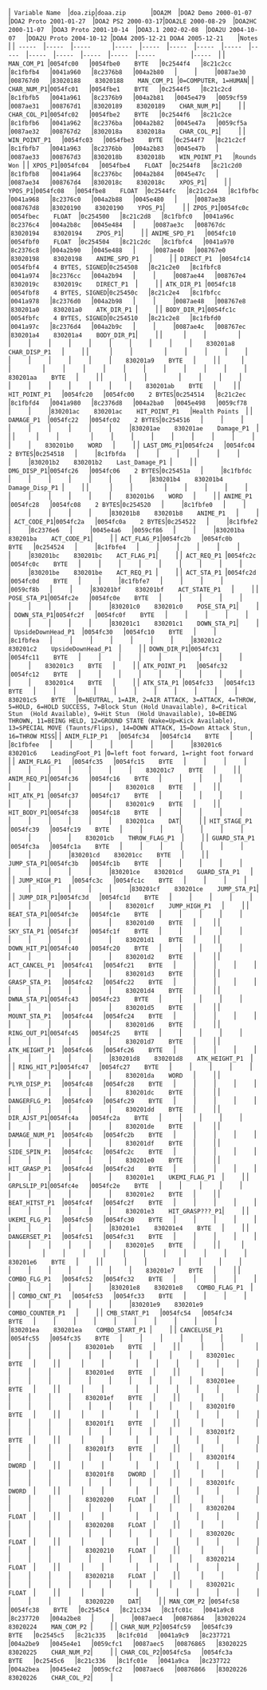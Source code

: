 |`	Variable Name	`|`	doa.zip	`|`	doaa.zip		`|`	DOA2M	`|`	DOA2 Demo 2000-01-07	`|`	DOA2 Proto 2001-01-27	`|`	DOA2 PS2 2000-03-17	`|`	DOA2LE 2000-08-29	`|`	DOA2HC 2000-11-07	`|`	DOA3 Proto 2001-10-14	`|`	DOA3.1 2002-02-08	`|`	DOA2U 2004-10-07	`|`	DOA2U Proto 2004-10-12	`|`	DOA4 2005-12-21	DOA4 2005-12-21		`|`	Notes	`|
|`	-----	`|`	-----	`|`	-----		`|`	-----	`|`	-----	`|`	-----	`|`	-----	`|`	-----	`|`	-----	`|`	-----	`|`	-----	`|`	-----	`|`	-----	`|`	-----			`|`	-----	`|
|`	MAN_COM_P1	`|`	0054fc00	`|`	0054fbe0	BYTE	`|`	0c2544f4	`|`	8c21c2cc	`|`	8c1fbfb4	`|`	0041a960	`|`	8c2376b8	`|`	004a2b80	`|`		`|`		`|`	0087ae30	`|`	008767d0	`|`	83020188	83020188	MAN_COM_P1	`|`	0=COMPUTER, 1=HUMAN	`|
|`	CHAR_NUM_P1	`|`	0054fc01	`|`	0054fbe1	BYTE	`|`	0c2544f5	`|`	8c21c2cd	`|`	8c1fbfb5	`|`	0041a961	`|`	8c2376b9	`|`	004a2b81	`|`	0045e479	`|`	0059cf59	`|`	0087ae31	`|`	008767d1	`|`	83020189	83020189	CHAR_NUM_P1	`|`		`|
|`	CHAR_COL_P1	`|`	0054fc02	`|`	0054fbe2	BYTE	`|`	0c2544f6	`|`	8c21c2ce	`|`	8c1fbfb6	`|`	0041a962	`|`	8c2376ba	`|`	004a2b82	`|`	0045e47a	`|`	0059cf5a	`|`	0087ae32	`|`	008767d2	`|`	8302018a	8302018a	CHAR_COL_P1	`|`		`|
|`	WIN_POINT_P1	`|`	0054fc03	`|`	0054fbe3	BYTE	`|`	0c2544f7	`|`	8c21c2cf	`|`	8c1fbfb7	`|`	0041a963	`|`	8c2376bb	`|`	004a2b83	`|`	0045e47b	`|`		`|`	0087ae33	`|`	008767d3	`|`	8302018b	8302018b	WIN_POINT_P1	`|`	Rounds Won	`|
|`	XPOS_P1	`|`	0054fc04	`|`	0054fbe4	FLOAT	`|`	0c2544f8	`|`	8c21c2d0	`|`	8c1fbfb8	`|`	0041a964	`|`	8c2376bc	`|`	004a2b84	`|`	0045e47c	`|`		`|`	0087ae34	`|`	008767d4	`|`	8302018c	8302018c	XPOS_P1	`|`		`|
|`	YPOS_P1	`|`	0054fc08	`|`	0054fbe8	FLOAT	`|`	0c2544fc	`|`	8c21c2d4	`|`	8c1fbfbc	`|`	0041a968	`|`	8c2376c0	`|`	004a2b88	`|`	0045e480	`|`		`|`	0087ae38	`|`	008767d8	`|`	83020190	83020190	YPOS_P1	`|`		`|
|`	ZPOS_P1	`|`	0054fc0c	`|`	0054fbec	FLOAT	`|`	0c254500	`|`	8c21c2d8	`|`	8c1fbfc0	`|`	0041a96c	`|`	8c2376c4	`|`	004a2b8c	`|`	0045e484	`|`		`|`	0087ae3c	`|`	008767dc	`|`	83020194	83020194	ZPOS_P1	`|`		`|
|`	ANIME_SPD_P1	`|`	0054fc10	`|`	0054fbf0	FLOAT	`|`	0c254504	`|`	8c21c2dc	`|`	8c1fbfc4	`|`	0041a970	`|`	8c2376c8	`|`	004a2b90	`|`	0045e488	`|`		`|`	0087ae40	`|`	008767e0	`|`	83020198	83020198	ANIME_SPD_P1	`|`		`|
|`	DIRECT_P1	`|`	0054fc14	`|`	0054fbf4	4 BYTES, SIGNED	`|`	0c254508	`|`	8c21c2e0	`|`	8c1fbfc8	`|`	0041a974	`|`	8c2376cc	`|`	004a2b94	`|`		`|`		`|`	0087ae44	`|`	008767e4	`|`	8302019c	8302019c	DIRECT_P1	`|`		`|
|`	ATK_DIR_P1	`|`	0054fc18	`|`	0054fbf8	4 BYTES, SIGNED	`|`	0c25450c	`|`	8c21c2e4	`|`	8c1fbfcc	`|`	0041a978	`|`	8c2376d0	`|`	004a2b98	`|`		`|`		`|`	0087ae48	`|`	008767e8	`|`	830201a0	830201a0	ATK_DIR_P1	`|`		`|
|`	BODY_DIR_P1	`|`	0054fc1c	`|`	0054fbfc	4 BYTES, SIGNED	`|`	0c254510	`|`	8c21c2e8	`|`	8c1fbfd0	`|`	0041a97c	`|`	8c2376d4	`|`	004a2b9c	`|`		`|`		`|`	0087ae4c	`|`	008767ec	`|`	830201a4	830201a4	BODY_DIR_P1	`|`		`|
|`		`|`		`|`			`|`		`|`		`|`		`|`		`|`		`|`		`|`		`|`		`|`		`|`		`|`		830201a8	CHAR_DISP_P1	`|`		`|
|`		`|`		`|`			`|`		`|`		`|`		`|`		`|`		`|`		`|`		`|`		`|`		`|`		`|`		830201a9	BYTE	`|`		`|
|`		`|`		`|`			`|`		`|`		`|`		`|`		`|`		`|`		`|`		`|`		`|`		`|`		`|`		830201aa	BYTE	`|`		`|
|`		`|`		`|`			`|`		`|`		`|`		`|`		`|`		`|`		`|`		`|`		`|`		`|`		`|`		830201ab	BYTE	`|`		`|
|`	HIT_POINT_P1	`|`	0054fc20	`|`	0054fc00	2 BYTES	`|`	0c254514	`|`	8c21c2ec	`|`	8c1fbfd4	`|`	0041a980	`|`	8c2376d8	`|`	004a2ba0	`|`	0045e498	`|`	0059cf78	`|`		`|`		`|`	830201ac	830201ac	HIT_POINT_P1	`|`	Health Points	`|
|`	DAMAGE_P1	`|`	0054fc22	`|`	0054fc02	2 BYTES	`|`	0c254516	`|`		`|`		`|`		`|`		`|`		`|`		`|`		`|`		`|`		`|`	830201ae	830201ae	Damage_P1	`|`		`|
|`		`|`		`|`			`|`		`|`		`|`		`|`		`|`		`|`		`|`		`|`		`|`		`|`		`|`		830201b0	WORD	`|`		`|
|`	LAST_DMG_P1	`|`	0054fc24	`|`	0054fc04	2 BYTES	`|`	0c254518	`|`		`|`	8c1fbfda	`|`		`|`		`|`		`|`		`|`		`|`		`|`		`|`	830201b2	830201b2	Last_Damage_P1	`|`		`|
|`	DMG_DISP_P1	`|`	0054fc26	`|`	0054fc06	2 BYTES	`|`	0c25451a	`|`		`|`	8c1fbfdc	`|`		`|`		`|`		`|`		`|`		`|`		`|`		`|`	830201b4	830201b4	Damage_Disp_P1	`|`		`|
|`		`|`		`|`			`|`		`|`		`|`		`|`		`|`		`|`		`|`		`|`		`|`		`|`		`|`		830201b6	WORD	`|`		`|
|`	ANIME_P1	`|`	0054fc28	`|`	0054fc08	2 BYTES	`|`	0c254520	`|`		`|`	8c1fbfe0	`|`		`|`		`|`		`|`		`|`		`|`		`|`		`|`	830201b8	830201b8	ANIME_P1	`|`		`|
|`	ACT_CODE_P1	`|`	0054fc2a	`|`	0054fc0a	2 BYTES	`|`	0c254522	`|`		`|`	8c1fbfe2	`|`		`|`	8c2376e6	`|`		`|`	0045e4a6	`|`	0059cf86	`|`		`|`		`|`	830201ba	830201ba	ACT_CODE_P1	`|`		`|
|`	ACT_FLAG_P1	`|`	0054fc2b	`|`	0054fc0b	BYTE	`|`	0c254524	`|`		`|`	8c1fbfe4	`|`		`|`		`|`		`|`		`|`		`|`		`|`		`|`	830201bc	830201bc	ACT_FLAG_P1	`|`		`|
|`	ACT_REQ_P1	`|`	0054fc2c	`|`	0054fc0c	BYTE	`|`		`|`		`|`		`|`		`|`		`|`		`|`		`|`		`|`		`|`		`|`	830201be	830201be	ACT_REQ_P1	`|`		`|
|`	ACT_STA_P1	`|`	0054fc2d	`|`	0054fc0d	BYTE	`|`		`|`		`|`	8c1fbfe7	`|`		`|`		`|`		`|`		`|`	0059cf8b	`|`		`|`		`|`	830201bf	830201bf	ACT_STATE_P1	`|`		`|
|`	POSE_STA_P1	`|`	0054fc2e	`|`	0054fc0e	BYTE	`|`		`|`		`|`		`|`		`|`		`|`		`|`		`|`		`|`		`|`		`|`	830201c0	830201c0	POSE_STA_P1	`|`		`|
|`	DOWN_STA_P1	`|`	0054fc2f	`|`	0054fc0f	BYTE	`|`		`|`		`|`		`|`		`|`		`|`		`|`		`|`		`|`		`|`		`|`	830201c1	830201c1	DOWN_STA_P1	`|`		`|
|`	UpsideDownHead_P1	`|`	0054fc30	`|`	0054fc10	BYTE	`|`		`|`		`|`	8c1fbfea	`|`		`|`		`|`		`|`		`|`		`|`		`|`		`|`	830201c2	830201c2	UpsideDownHead_P1	`|`		`|
|`	DOWN_DIR_P1	`|`	0054fc31	`|`	0054fc11	BYTE	`|`		`|`		`|`		`|`		`|`		`|`		`|`		`|`		`|`		`|`		`|`		830201c3	BYTE	`|`		`|
|`	ATK_POINT_P1	`|`	0054fc32	`|`	0054fc12	BYTE	`|`		`|`		`|`		`|`		`|`		`|`		`|`		`|`		`|`		`|`		`|`		830201c4	BYTE	`|`		`|
|`	ATK_STA_P1	`|`	0054fc33	`|`	0054fc13	BYTE	`|`		`|`		`|`		`|`		`|`		`|`		`|`		`|`		`|`		`|`		`|`		830201c5	BYTE	`|`	0=NEUTRAL, 1=AIR, 2=AIR ATTACK, 3=ATTACK, 4=THROW, 5=HOLD, 6=HOLD SUCCESS, 7=Block Stun (Hold Unavailable), 8=Critical Stun  (Hold Available), 9=Hit Stun  (Hold Unavailable), 10=BEING THROWN, 11=BEING HELD, 12=GROUND STATE (Wake=Up=Kick Available), 13=SPECIAL MOVE (Taunts/Flips), 14=DOWN ATTACK, 15=Down Attack Stun, 16=THROW MISS	`|
|`	ANIM_FLIP_P1	`|`	0054fc34	`|`	0054fc14	BYTE	`|`		`|`		`|`	8c1fbfee	`|`		`|`		`|`		`|`		`|`		`|`		`|`		`|`	830201c6	830201c6	LeadingFoot_P1	`|`	0=left foot forward, 1=right foot forward 	`|
|`	ANIM_FLAG_P1	`|`	0054fc35	`|`	0054fc15	BYTE	`|`		`|`		`|`		`|`		`|`		`|`		`|`		`|`		`|`		`|`		`|`		830201c7	BYTE	`|`		`|
|`	ANIM_REQ_P1	`|`	0054fc36	`|`	0054fc16	BYTE	`|`		`|`		`|`		`|`		`|`		`|`		`|`		`|`		`|`		`|`		`|`		830201c8	BYTE	`|`		`|
|`	HIT_ATK_P1	`|`	0054fc37	`|`	0054fc17	BYTE	`|`		`|`		`|`		`|`		`|`		`|`		`|`		`|`		`|`		`|`		`|`		830201c9	BYTE	`|`		`|
|`	HIT_BODY_P1	`|`	0054fc38	`|`	0054fc18	BYTE	`|`		`|`		`|`		`|`		`|`		`|`		`|`		`|`		`|`		`|`		`|`		830201ca	DAT	`|`		`|
|`	HIT_STAGE_P1	`|`	0054fc39	`|`	0054fc19	BYTE	`|`		`|`		`|`		`|`		`|`		`|`		`|`		`|`		`|`		`|`		`|`		830201cb	THROW_FLAG_P1	`|`		`|
|`	GUARD_STA_P1	`|`	0054fc3a	`|`	0054fc1a	BYTE	`|`		`|`		`|`		`|`		`|`		`|`		`|`		`|`		`|`		`|`		`|`	830201cd	830201cc	BYTE	`|`		`|
|`	JUMP_STA_P1	`|`	0054fc3b	`|`	0054fc1b	BYTE	`|`		`|`		`|`		`|`		`|`		`|`		`|`		`|`		`|`		`|`		`|`	830201ce	830201cd	GUARD_STA_P1	`|`		`|
|`	JUMP_HIGH_P1	`|`	0054fc3c	`|`	0054fc1c	BYTE	`|`		`|`		`|`		`|`		`|`		`|`		`|`		`|`		`|`		`|`		`|`	830201cf	830201ce	JUMP_STA_P1	`|`		`|
|`	JUMP_DIR_P1	`|`	0054fc3d	`|`	0054fc1d	BYTE	`|`		`|`		`|`		`|`		`|`		`|`		`|`		`|`		`|`		`|`		`|`		830201cf	JUMP_HIGH_P1	`|`		`|
|`	BEAT_STA_P1	`|`	0054fc3e	`|`	0054fc1e	BYTE	`|`		`|`		`|`		`|`		`|`		`|`		`|`		`|`		`|`		`|`		`|`		830201d0	BYTE	`|`		`|
|`	SKY_STA_P1	`|`	0054fc3f	`|`	0054fc1f	BYTE	`|`		`|`		`|`		`|`		`|`		`|`		`|`		`|`		`|`		`|`		`|`		830201d1	BYTE	`|`		`|
|`	DOWN_HIT_P1	`|`	0054fc40	`|`	0054fc20	BYTE	`|`		`|`		`|`		`|`		`|`		`|`		`|`		`|`		`|`		`|`		`|`		830201d2	BYTE	`|`		`|
|`	ACT_CANCEL_P1	`|`	0054fc41	`|`	0054fc21	BYTE	`|`		`|`		`|`		`|`		`|`		`|`		`|`		`|`		`|`		`|`		`|`		830201d3	BYTE	`|`		`|
|`	GRASP_STA_P1	`|`	0054fc42	`|`	0054fc22	BYTE	`|`		`|`		`|`		`|`		`|`		`|`		`|`		`|`		`|`		`|`		`|`		830201d4	BYTE	`|`		`|
|`	DWNA_STA_P1	`|`	0054fc43	`|`	0054fc23	BYTE	`|`		`|`		`|`		`|`		`|`		`|`		`|`		`|`		`|`		`|`		`|`		830201d5	BYTE	`|`		`|
|`	MOUNT_STA_P1	`|`	0054fc44	`|`	0054fc24	BYTE	`|`		`|`		`|`		`|`		`|`		`|`		`|`		`|`		`|`		`|`		`|`		830201d6	BYTE	`|`		`|
|`	RING_OUT_P1	`|`	0054fc45	`|`	0054fc25	BYTE	`|`		`|`		`|`		`|`		`|`		`|`		`|`		`|`		`|`		`|`		`|`		830201d7	BYTE	`|`		`|
|`	ATK_HEIGHT_P1	`|`	0054fc46	`|`	0054fc26	BYTE	`|`		`|`		`|`		`|`		`|`		`|`		`|`		`|`		`|`		`|`		`|`	830201d8	830201d8	ATK_HEIGHT_P1	`|`		`|
|`	RING_HIT_P1	`|`	0054fc47	`|`	0054fc27	BYTE	`|`		`|`		`|`		`|`		`|`		`|`		`|`		`|`		`|`		`|`		`|`		830201da	WORD	`|`		`|
|`	PLYR_DISP_P1	`|`	0054fc48	`|`	0054fc28	BYTE	`|`		`|`		`|`		`|`		`|`		`|`		`|`		`|`		`|`		`|`		`|`		830201dc	BYTE	`|`		`|
|`	DANGERFLG_P1	`|`	0054fc49	`|`	0054fc29	BYTE	`|`		`|`		`|`		`|`		`|`		`|`		`|`		`|`		`|`		`|`		`|`		830201dd	BYTE	`|`		`|
|`	DIR_AJST_P1	`|`	0054fc4a	`|`	0054fc2a	BYTE	`|`		`|`		`|`		`|`		`|`		`|`		`|`		`|`		`|`		`|`		`|`		830201de	BYTE	`|`		`|
|`	DAMAGE_NUM_P1	`|`	0054fc4b	`|`	0054fc2b	BYTE	`|`		`|`		`|`		`|`		`|`		`|`		`|`		`|`		`|`		`|`		`|`		830201df	BYTE	`|`		`|
|`	SIDE_SPIN_P1	`|`	0054fc4c	`|`	0054fc2c	BYTE	`|`		`|`		`|`		`|`		`|`		`|`		`|`		`|`		`|`		`|`		`|`		830201e0	BYTE	`|`		`|
|`	HIT_GRASP_P1	`|`	0054fc4d	`|`	0054fc2d	BYTE	`|`		`|`		`|`		`|`		`|`		`|`		`|`		`|`		`|`		`|`		`|`		830201e1	UKEMI_FLAG_P1	`|`		`|
|`	GRPLSLIP_P1	`|`	0054fc4e	`|`	0054fc2e	BYTE	`|`		`|`		`|`		`|`		`|`		`|`		`|`		`|`		`|`		`|`		`|`		830201e2	BYTE	`|`		`|
|`	BEAT_HITST_P1	`|`	0054fc4f	`|`	0054fc2f	BYTE	`|`		`|`		`|`		`|`		`|`		`|`		`|`		`|`		`|`		`|`		`|`		830201e3	HIT_GRASP???_P1	`|`		`|
|`	UKEMI_FLG_P1	`|`	0054fc50	`|`	0054fc30	BYTE	`|`		`|`		`|`		`|`		`|`		`|`		`|`		`|`		`|`		`|`		`|`	830201e1	830201e4	BYTE	`|`		`|
|`	DANGERSET_P1	`|`	0054fc51	`|`	0054fc31	BYTE	`|`		`|`		`|`		`|`		`|`		`|`		`|`		`|`		`|`		`|`		`|`		830201e5	BYTE	`|`		`|
|`		`|`		`|`			`|`		`|`		`|`		`|`		`|`		`|`		`|`		`|`		`|`		`|`		`|`		830201e6	BYTE	`|`		`|
|`		`|`		`|`			`|`		`|`		`|`		`|`		`|`		`|`		`|`		`|`		`|`		`|`		`|`		830201e7	BYTE	`|`		`|
|`	COMBO_FLG_P1	`|`	0054fc52	`|`	0054fc32	BYTE	`|`		`|`		`|`		`|`		`|`		`|`		`|`		`|`		`|`		`|`		`|`	830201e8	830201e8	COMBO_FLAG_P1	`|`		`|
|`	COMBO_CNT_P1	`|`	0054fc53	`|`	0054fc33	BYTE	`|`		`|`		`|`		`|`		`|`		`|`		`|`		`|`		`|`		`|`		`|`	830201e9	830201e9	COMBO_COUNTER_P1	`|`		`|
|`	CMB_START_P1	`|`	0054fc54	`|`	0054fc34	BYTE	`|`		`|`		`|`		`|`		`|`		`|`		`|`		`|`		`|`		`|`		`|`	830201ea	830201ea	COMBO_START_P1	`|`		`|
|`	CANCELUSE_P1	`|`	0054fc55	`|`	0054fc35	BYTE	`|`		`|`		`|`		`|`		`|`		`|`		`|`		`|`		`|`		`|`		`|`		830201eb	BYTE	`|`		`|
|`		`|`		`|`			`|`		`|`		`|`		`|`		`|`		`|`		`|`		`|`		`|`		`|`		`|`		830201ec	BYTE	`|`		`|
|`		`|`		`|`			`|`		`|`		`|`		`|`		`|`		`|`		`|`		`|`		`|`		`|`		`|`		830201ed	BYTE	`|`		`|
|`		`|`		`|`			`|`		`|`		`|`		`|`		`|`		`|`		`|`		`|`		`|`		`|`		`|`		830201ee	BYTE	`|`		`|
|`		`|`		`|`			`|`		`|`		`|`		`|`		`|`		`|`		`|`		`|`		`|`		`|`		`|`		830201ef	BYTE	`|`		`|
|`		`|`		`|`			`|`		`|`		`|`		`|`		`|`		`|`		`|`		`|`		`|`		`|`		`|`		830201f0	BYTE	`|`		`|
|`		`|`		`|`			`|`		`|`		`|`		`|`		`|`		`|`		`|`		`|`		`|`		`|`		`|`		830201f1	BYTE	`|`		`|
|`		`|`		`|`			`|`		`|`		`|`		`|`		`|`		`|`		`|`		`|`		`|`		`|`		`|`		830201f2	BYTE	`|`		`|
|`		`|`		`|`			`|`		`|`		`|`		`|`		`|`		`|`		`|`		`|`		`|`		`|`		`|`		830201f3	BYTE	`|`		`|
|`		`|`		`|`			`|`		`|`		`|`		`|`		`|`		`|`		`|`		`|`		`|`		`|`		`|`		830201f4	DWORD	`|`		`|
|`		`|`		`|`			`|`		`|`		`|`		`|`		`|`		`|`		`|`		`|`		`|`		`|`		`|`		830201f8	DWORD	`|`		`|
|`		`|`		`|`			`|`		`|`		`|`		`|`		`|`		`|`		`|`		`|`		`|`		`|`		`|`		830201fc	DWORD	`|`		`|
|`		`|`		`|`			`|`		`|`		`|`		`|`		`|`		`|`		`|`		`|`		`|`		`|`		`|`		83020200	FLOAT	`|`		`|
|`		`|`		`|`			`|`		`|`		`|`		`|`		`|`		`|`		`|`		`|`		`|`		`|`		`|`		83020204	FLOAT	`|`		`|
|`		`|`		`|`			`|`		`|`		`|`		`|`		`|`		`|`		`|`		`|`		`|`		`|`		`|`		83020208	FLOAT	`|`		`|
|`		`|`		`|`			`|`		`|`		`|`		`|`		`|`		`|`		`|`		`|`		`|`		`|`		`|`		8302020c	FLOAT	`|`		`|
|`		`|`		`|`			`|`		`|`		`|`		`|`		`|`		`|`		`|`		`|`		`|`		`|`		`|`		83020210	FLOAT	`|`		`|
|`		`|`		`|`			`|`		`|`		`|`		`|`		`|`		`|`		`|`		`|`		`|`		`|`		`|`		83020214	FLOAT	`|`		`|
|`		`|`		`|`			`|`		`|`		`|`		`|`		`|`		`|`		`|`		`|`		`|`		`|`		`|`		83020218	FLOAT	`|`		`|
|`		`|`		`|`			`|`		`|`		`|`		`|`		`|`		`|`		`|`		`|`		`|`		`|`		`|`		8302021c	FLOAT	`|`		`|
|`		`|`		`|`			`|`		`|`		`|`		`|`		`|`		`|`		`|`		`|`		`|`		`|`		`|`		83020220	DAT	`|`		`|
|`	MAN_COM_P2	`|`	0054fc58	`|`	0054fc38	BYTE	`|`	0c2545c4	`|`	8c21c334	`|`	8c1fc01c	`|`	0041a9c8	`|`	8c237720	`|`	004a2be8	`|`		`|`		`|`	0087aec4	`|`	00876864	`|`	83020224	83020224	MAN_COM_P2	`|`		`|
|`	CHAR_NUM_P2	`|`	0054fc59	`|`	0054fc39	BYTE	`|`	0c2545c5	`|`	8c21c335	`|`	8c1fc01d	`|`	0041a9c9	`|`	8c237721	`|`	004a2be9	`|`	0045e4e1	`|`	0059cfc1	`|`	0087aec5	`|`	00876865	`|`	83020225	83020225	CHAR_NUM_P2	`|`		`|
|`	CHAR_COL_P2	`|`	0054fc5a	`|`	0054fc3a	BYTE	`|`	0c2545c6	`|`	8c21c336	`|`	8c1fc01e	`|`	0041a9ca	`|`	8c237722	`|`	004a2bea	`|`	0045e4e2	`|`	0059cfc2	`|`	0087aec6	`|`	00876866	`|`	83020226	83020226	CHAR_COL_P2	`|`		`|

